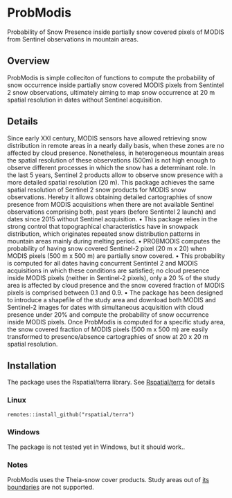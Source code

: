 # ProbModis
Probability of Snow Presence inside partially snow covered pixels of MODIS from Sentinel observations in mountain areas. 
## Overview
ProbModis is simple colleciton of functions to compute the probability of snow occurrence inside partially snow covered MODIS pixels from Sentintel 2 snow observations, ultimately aiming to map snow occurrence at 20 m spatial resolution in dates without Sentinel acquisition. 
## Details
Since early XXI century, MODIS sensors have allowed retrieving snow distribution in remote areas in a nearly daily basis, when these zones are no affected by cloud presence. Nonetheless, in heterogeneous mountain areas the spatial resolution of these observations (500m) is not high enough to observe different processes in which the snow has a determinant role. 
In the last 5 years, Sentinel 2 products allow to observe snow presence with a more detailed spatial resolution (20 m). This package achieves the same spatial resolution of Sentinel 2 snow products for MODIS snow observations. Hereby it allows obtaining detailed cartographies of snow presence from MODIS acquisitions when there are not available Sentinel observations comprising both, past years (before Sentintel 2 launch) and dates since 2015 without Sentinel acquisition. 
    • This package relies in the strong control that topographical characteristics have in snowpack distribution, which originates repeated snow distribution patterns in mountain areas mainly during melting period.
    • PROBMODIS computes the probability of having snow covered Sentinel-2 pixel (20 m x 20) when MODIS pixels (500 m x 500 m) are partially snow covered. 
    • This probability is computed for all dates having concurrent Sentintel 2 and MODIS acquisitions in which these conditions are satisfied; no cloud presence inside MODIS pixels (neither in Sentinel-2 pixels), only a 20 % of the study area is affected by cloud presence and the snow covered fraction of MODIS pixels is comprised between 0.1 and 0.9.
    • The package has been designed to introduce a shapefile of the study area and download both MODIS and Sentinel-2 images for dates with simultaneous acquisition with cloud presence under 20% and compute the probability of snow occurrence inside MODIS pixels. 
    Once ProbModis is computed for a specific study area, the snow covered fraction of MODIS pixels (500 m x 500 m) are easily transformed to presence/absence cartographies of snow at 20 x 20 m spatial resolution. 
## Installation
The package uses the Rspatial/terra library. See  [Rspatial/terra](https://github.com/rspatial/terra) for details
### Linux
```
remotes::install_github("rspatial/terra")
```
### Windows
The package is not tested yet in Windows, but it should work..
### Notes
ProbModis uses the Theia-snow cover products. Study areas out of [its boundaries](https://umap.openstreetmap.fr/fr/map/theias-sentinel-2-snow-tiles_156646#3/27.68/35.68) are not supported.
